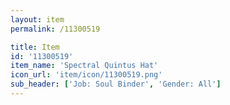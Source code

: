 ```yaml
---
layout: item
permalink: /11300519

title: Item
id: '11300519'
item_name: 'Spectral Quintus Hat'
icon_url: 'item/icon/11300519.png'
sub_header: ['Job: Soul Binder', 'Gender: All']
---
```

